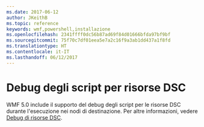 ```yaml
---
ms.date: 2017-06-12
author: JKeithB
ms.topic: reference
keywords: wmf,powershell,installazione
ms.openlocfilehash: 2341ffff0dc56b87ad69f84d01666bfda97bf9bf
ms.sourcegitcommit: 75f70c7df01eea5e7a2c16f9a3ab1dd437a1f8fd
ms.translationtype: HT
ms.contentlocale: it-IT
ms.lasthandoff: 06/12/2017
---
```

<a id="dsc-resource-script-debugging" class="xliff"></a>
# Debug degli script per risorse DSC

WMF 5.0 include il supporto del debug degli script per le risorse DSC durante l'esecuzione nei nodi di destinazione.
Per altre informazioni, vedere [Debug di risorse DSC](https://msdn.microsoft.com/powershell/dsc/debugresource).

